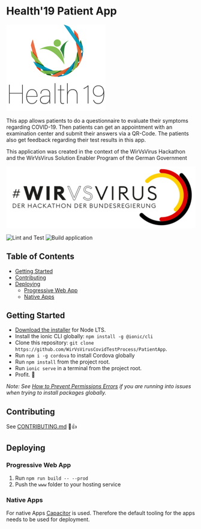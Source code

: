 # Health'19 Patient App

![](/src/assets/img/logo.png)

This app allows patients to do a questionnaire to evaluate their symptoms regarding COVID-19. Then patients can get an appointment with an examination center and submit their answers via a QR-Code. The patients also get feedback regarding their test results in this app.

This application was created in the context of the WirVsVirus Hackathon and the WirVsVirus Solution Enabler Program of the German Government

![](/src/assets/img/wirvsvirus_logo.png)

![Lint and Test](https://github.com/WirVsVirusCovidTestProcess/PatientApp/workflows/Lint%20and%20Test/badge.svg?branch=master) ![Build application](https://github.com/WirVsVirusCovidTestProcess/PatientApp/workflows/Build%20application/badge.svg?branch=master)

## Table of Contents
- [Getting Started](#getting-started)
- [Contributing](#contributing)
- [Deploying](#deploying)
  - [Progressive Web App](#progressive-web-app)
  - [Native Apps](#native-apps)


## Getting Started

* [Download the installer](https://nodejs.org/) for Node LTS.
* Install the ionic CLI globally: `npm install -g @ionic/cli`
* Clone this repository: `git clone https://github.com/WirVsVirusCovidTestProcess/PatientApp`.
* Run `npm i -g cordova` to install Cordova globally
* Run `npm install` from the project root.
* Run `ionic serve` in a terminal from the project root.
* Profit. :tada:

_Note: See [How to Prevent Permissions Errors](https://docs.npmjs.com/getting-started/fixing-npm-permissions) if you are running into issues when trying to install packages globally._

## Contributing

See [CONTRIBUTING.md](https://github.com/ionic-team/ionic-conference-app/blob/master/.github/CONTRIBUTING.md) :tada::+1:

## Deploying

### Progressive Web App

1. Run `npm run build -- --prod`
2. Push the `www` folder to your hosting service

### Native Apps

For native Apps [Capacitor](https://capacitor.ionicframework.com) is used. Therefore the default tooling for the apps needs to be used for deployment.
